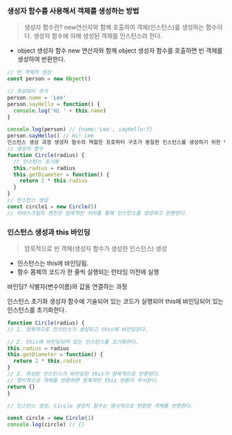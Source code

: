 ### 생성자 함수를 사용해서 객체를 생성하는 방법

 > 생성자 함수란? new연산자와 함께 호출하여 객체(인스턴스)를 생성하는 함수이다. 생성자 함수에 의해 생성된 객체를 인스턴스라 한다.

- object 생성자 함수 new 연산자와 함께 object 생성자 함수를 호출하면 빈 객체를 생성하여 반환한다.
```javascript
// 빈 객체의 생성
const person = new Object()

// 프로퍼티 추가
person.name = 'Lee'
person.sayHello = function() {
  console.log('Hi ' + this.name)
}

console.log(person) // {name:'Lee', sayHello:f}
person.sayHello() // Hi! Lee
인스턴스 생성 과정 생성자 함수의 역할은 프로퍼티 구조가 동일한 인스턴스를 생성하기 위한 템플릿으로서 동작하여 인스턴스를 생성하는 것과 생성된 인스턴스를 초기화(인스턴스 프로퍼티 추가 및 초기값 할당)하는 것이다.
// 생성자 함수
function Circle(radius) {
  // 인스턴스 초기화
  this.radius = radius
  this.getDiameter = function() {
    return 2 * this.radius
  }
}
// 인스턴스 생성
const circle1 = new Circle(5)
// 자바스크립트 엔진은 암묵적인 처리를 통해 인스턴스를 생성하고 반환한다.
```


### 인스턴스 생성과 this 바인딩

> 암묵적으로 빈 객체(생성자 함수가 생성한 인스턴스) 생성
- 인스턴스는 this에 바인딩됨.
- 함수 몸체의 코드가 한 줄씩 실행되는 런타임 이전에 실행

바인딩? 식별자(변수이름)와 값을 연결하는 과정

인스턴스 초기화 생성자 함수에 기술되어 있는 코드가 실행되어 this에 바인딩되어 있는 인스턴스를 초기화한다.

```javascript
function Circle(radius) {
// 1. 암묵적으로 인스턴스가 생성되고 this에 바인딩된다.

// 2. this에 바인딩되어 있는 인스턴스를 초기화한다.
this.radius = radius
this.getDiameter = function() {
  return 2 * this.radius
}
// 3. 완성된 인스턴스가 바인딩된 this가 암묵적으로 반환된다.
// 명시적으로 객체를 반환하면 암묵적인 this 반환이 무시된다.
return {}
}

// 인스턴스 생성. Circle 생성자 함수는 명시적으로 반환한 객체를 반환한다.

const circle = new Circle(1)
console.log(circle) // {}


```